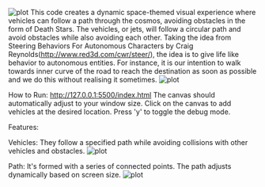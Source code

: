![plot](./screenshot.png)
This code creates a dynamic space-themed visual experience where vehicles can follow a path through the cosmos, avoiding obstacles in the form of Death Stars. The vehicles, or jets, will follow a circular path and avoid obstacles while also avoiding each other. Taking the idea from Steering Behaviors For Autonomous Characters by Craig Reynolds(http://www.red3d.com/cwr/steer/), the idea is to give life like behavior to autonomous entities. For instance, it is our intention to walk towards inner curve of the road to reach the destination as soon as possible and we do this without realising it sometimes.
![plot](./screentshot2.png)



How to Run:
http://127.0.0.1:5500/index.html
The canvas should automatically adjust to your window size.
Click on the canvas to add vehicles at the desired location.
Press 'y' to toggle the debug mode.


Features:

Vehicles: They follow a specified path while avoiding collisions with other vehicles and obstacles.
![plot](./screentshot3.png)

Path: It's formed with a series of connected points. The path adjusts dynamically based on screen size.
![plot](./screentshot4.png)

